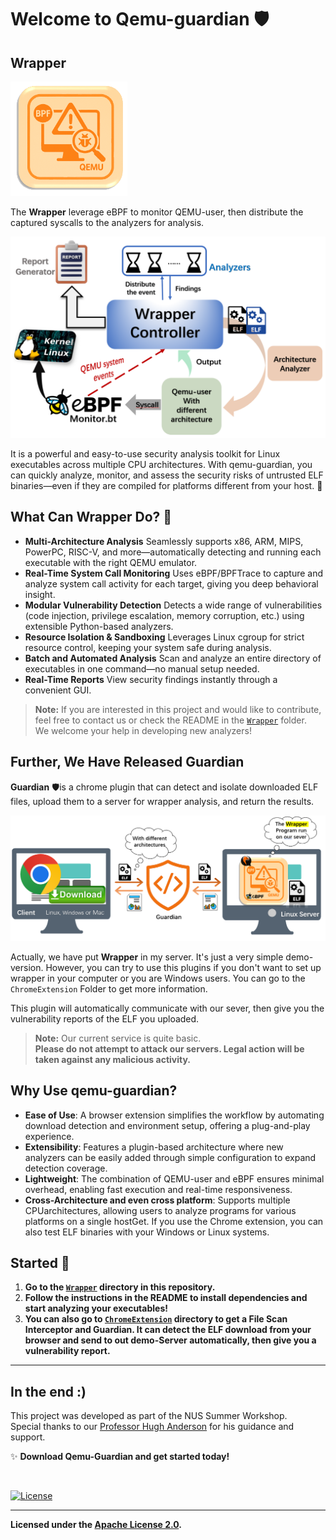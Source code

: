 # Welcome to **Qemu-guardian** 🛡️

## Wrapper

![8f5b38f925978fa06394d5bbc0e125b](README.assets/8f5b38f925978fa06394d5bbc0e125b-1752689618124-3.png)

The **Wrapper** leverage eBPF to monitor QEMU-user, then distribute the captured syscalls to the analyzers for analysis.

<img src="README.assets/b2a488b6ef4ff796e3b3e715631b07b3_-1752689870453-1.png" alt="b2a488b6ef4ff796e3b3e715631b07b3_" style="zoom:56%;" />

It is a powerful and easy-to-use security analysis toolkit for Linux executables across multiple CPU architectures. With qemu-guardian, you can quickly analyze, monitor, and assess the security risks of untrusted ELF binaries—even if they are compiled for platforms different from your host. 🚀

## What Can Wrapper Do? 🤔

- **Multi-Architecture Analysis** 
   Seamlessly supports x86, ARM, MIPS, PowerPC, RISC-V, and more—automatically detecting and running each executable with the right QEMU emulator.
- **Real-Time System Call Monitoring** 
   Uses eBPF/BPFTrace to capture and analyze system call activity for each target, giving you deep behavioral insight.
- **Modular Vulnerability Detection** 
   Detects a wide range of vulnerabilities (code injection, privilege escalation, memory corruption, etc.) using extensible Python-based analyzers.
- **Resource Isolation & Sandboxing** 
   Leverages Linux cgroup for strict resource control, keeping your system safe during analysis.
- **Batch and Automated Analysis** 
   Scan and analyze an entire directory of executables in one command—no manual setup needed.
- **Real-Time Reports** 
   View security findings instantly through a convenient GUI.

> **Note:** If you are interested in this project and would like to contribute, feel free to contact us or check the README in the [`Wrapper`](./Wrapper) folder.  
> We welcome your help in developing new analyzers!



## Further, We Have Released Guardian


**Guardian** 🛡️is a chrome plugin that can detect and isolate downloaded ELF files, upload them to a
server for wrapper analysis, and return the results.

![c2efd4444e87062d841d75359367bd4](README.assets/c2efd4444e87062d841d75359367bd4-1752689602980-1.png)

Actually, we have put **Wrapper** in my server. It's just a very simple demo-version. However, you can try to use this plugins if you don't want to set up wrapper in your computer or you are Windows users. You can go to the `ChromeExtension` Folder to get more information. 

This plugin will automatically communicate with our sever, then give you the vulnerability reports of the ELF you uploaded.

> **Note:** Our current service is quite basic.  
> **Please do not attempt to attack our servers. Legal action will be taken against any malicious activity.**



## Why Use qemu-guardian?

* **Ease of Use**: A browser extension simplifies the workflow by automating download detection and
  environment setup, offering a plug-and-play experience.
* **Extensibility**: Features a plugin-based architecture where new analyzers can be easily added through simple configuration to expand detection coverage.
* **Lightweight**: The combination of QEMU-user and eBPF ensures minimal overhead, enabling fast
  execution and real-time responsiveness.
* **Cross-Architecture and even cross platform**: Supports multiple CPUarchitectures, allowing users to analyze programs for various platforms on a single hostGet. If you use the Chrome extension, you can also test ELF binaries with your Windows or Linux systems.  



## Started 🚀

1. **Go to the  [`Wrapper`](./Wrapper) directory in this repository.**
2. **Follow the instructions in the README to install dependencies and start analyzing your executables!**
3. **You can also go to [`ChromeExtension`](./ChromeExtension) directory to get a File Scan Interceptor and Guardian. It can detect the ELF download from your browser and send to out demo-Server automatically, then give you a vulnerability report.**

---

## In the end :)

This project was developed as part of the NUS Summer Workshop.  
Special thanks to our [Professor Hugh Anderson](https://smcnus.org/profile/hugh-anderson/) for his guidance and support.

✨ **Download Qemu-Guardian and get started today!**

<br/>

[![License](https://img.shields.io/badge/License-Apache%202.0-blue.svg)](LICENSE)

---

**Licensed under the [Apache License 2.0](LICENSE).**

